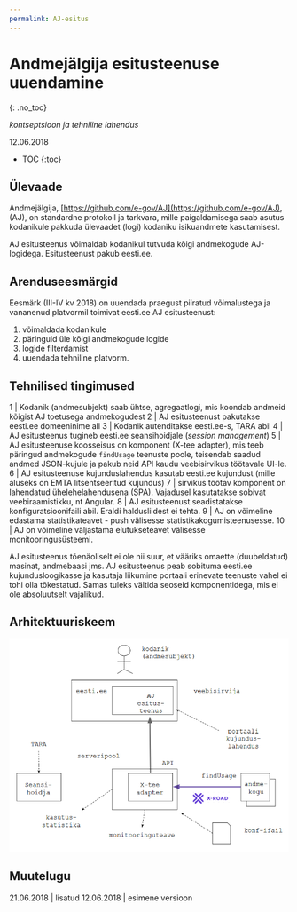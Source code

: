 ```yaml
---
permalink: AJ-esitus
---
```


# Andmejälgija esitusteenuse uuendamine
{: .no_toc}

_kontseptsioon ja tehniline lahendus_

12.06.2018

- TOC
{:toc}

## Ülevaade

Andmejälgija, [https://github.com/e-gov/AJ](https://github.com/e-gov/AJ), (AJ), on standardne protokoll ja tarkvara, mille paigaldamisega saab asutus kodanikule pakkuda ülevaadet (logi) kodaniku isikuandmete kasutamisest.

AJ esitusteenus võimaldab kodanikul tutvuda kõigi andmekogude AJ-logidega. Esitusteenust pakub eesti.ee.

## Arenduseesmärgid

Eesmärk (III-IV kv 2018) on uuendada praegust piiratud võimalustega ja vananenud platvormil toimivat eesti.ee AJ esitusteenust:

1. võimaldada kodanikule
  1. päringuid üle kõigi andmekogude logide
  2. logide filterdamist
3. uuendada tehniline platvorm.

## Tehnilised tingimused

1 | Kodanik (andmesubjekt) saab ühtse, agregaatlogi, mis koondab andmeid kõigist AJ toetusega andmekogudest
2 | AJ esitusteenust pakutakse eesti.ee domeeninime all
3 | Kodanik autenditakse eesti.ee-s, TARA abil
4 | AJ esitusteenus tugineb eesti.ee seansihoidjale (_session management_)
5 | AJ esitusteenuse koosseisus on komponent (X-tee adapter), mis teeb päringud andmekogude `findUsage` teenuste poole, teisendab saadud andmed JSON-kujule ja pakub neid API kaudu veebisirvikus töötavale UI-le.
6 | AJ esitusteenuse kujunduslahendus kasutab eesti.ee kujundust (mille aluseks on EMTA litsentseeritud kujundus)
7 | sirvikus töötav komponent on lahendatud ühelehelahendusena (SPA). Vajadusel kasutatakse sobivat veebiraamistikku, nt Angular.
8 | AJ esitusteenust seadistatakse konfiguratsioonifaili abil. Eraldi haldusliidest ei tehta.
9 | AJ on võimeline edastama statistikateavet - push välisesse statistikakogumisteenusesse.
10 | AJ on võimeline väljastama elutukseteavet välisesse monitooringusüsteemi.

AJ esitusteenus tõenäoliselt ei ole nii suur, et vääriks omaette (duubeldatud) masinat, andmebaasi jms. AJ esitusteenus peab sobituma eesti.ee kujundusloogikasse ja kasutaja liikumine portaali erinevate teenuste vahel ei tohi olla tõkestatud. Samas tuleks vältida seoseid komponentidega, mis ei ole absoluutselt vajalikud.

## Arhitektuuriskeem

<img src='img/AJ-ESITUS.PNG' style='width:700px;'>

## Muutelugu

21.06.2018 | lisatud
12.06.2018 | esimene versioon
